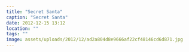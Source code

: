 ```yaml
---
title: "Secret Santa"
caption: "Secret Santa"
date: 2012-12-15 13:12
location: ""
tags: ""
image: assets/uploads/2012/12/ad2a804d8e9666af22cf48146cd6d871.jpg
---
```

